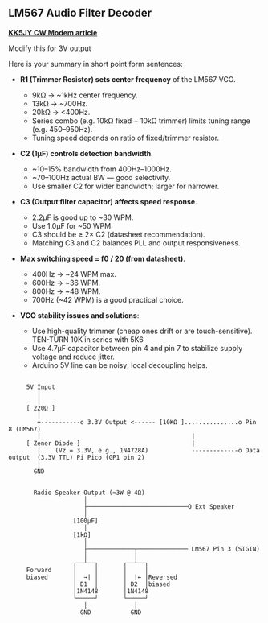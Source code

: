 ## LM567 Audio Filter Decoder
**[KK5JY CW Modem article](https://www.kk5jy.net/cw-modem-v1/)**

Modify this for 3V output

Here is your summary in short point form sentences:

* **R1 (Trimmer Resistor) sets center frequency** of the LM567 VCO.

  * 9kΩ → \~1kHz center frequency.
  * 13kΩ → \~700Hz.
  * 20kΩ → <400Hz.
  * Series combo (e.g. 10kΩ fixed + 10kΩ trimmer) limits tuning range (e.g. 450–950Hz).
  * Tuning speed depends on ratio of fixed/trimmer resistor.

* **C2 (1μF) controls detection bandwidth**.

  * \~10–15% bandwidth from 400Hz–1000Hz.
  * \~70–100Hz actual BW — good selectivity.
  * Use smaller C2 for wider bandwidth; larger for narrower.

* **C3 (Output filter capacitor) affects speed response**.

  * 2.2μF is good up to \~30 WPM.
  * Use 1.0μF for \~50 WPM.
  * C3 should be ≥ 2× C2 (datasheet recommendation).
  * Matching C3 and C2 balances PLL and output responsiveness.

* **Max switching speed = f0 / 20 (from datasheet)**.

  * 400Hz → \~24 WPM max.
  * 600Hz → \~36 WPM.
  * 800Hz → \~48 WPM.
  * 700Hz (\~42 WPM) is a good practical choice.

* **VCO stability issues and solutions**:

  * Use high-quality trimmer (cheap ones drift or are touch-sensitive). TEN-TURN 10K in series with 5K6
  * Use 4.7μF capacitor between pin 4 and pin 7 to stabilize supply voltage and reduce jitter.
  * Arduino 5V line can be noisy; local decoupling helps.

```circuit

     5V Input
        │
        │
     [ 220Ω ]
        │
        +-----------o 3.3V Output <------ [10KΩ ]...............o Pin 8 (LM567)
        │                                          |
     [ Zener Diode ]                               |
        │    (Vz = 3.3V, e.g., 1N4728A)            -------------o Data output  (3.3V TTL) Pi Pico (GP1 pin 2)
        │
       GND
```

```circuit

       Radio Speaker Output (≈3W @ 4Ω)
                     │
                     ├────────────────────────────O Ext Speaker
                     │
                  [100µF]
                     │
                  [1kΩ]
                     │
                     ├─────────────┬────────────── LM567 Pin 3 (SIGIN)
                     │             │
                  ┌──┴──┐       ┌──┴──┐
     Forward      │     │       │     │
     biased       │  →| │       │  |← │Reversed
                  │ D1  │       │ D2  │biased
                  │1N4148       │1N4148
                  └─────┘       └─────┘
                     │             │
                    GND           GND

```


